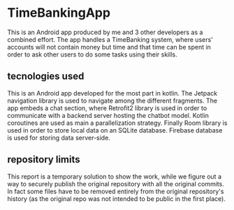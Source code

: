 # TimeBankingApp

This is an Android app produced by me and 3 other developers as a combined effort. The app handles a TimeBanking system, where users' accounts will not contain money but time and that time can be spent in order to ask other users to do some tasks using their skills.

## tecnologies used

This is an Android app developed for the most part in kotlin. The Jetpack navigation library is used to navigate among the different fragments. The app embeds a chat section, where Retrofit2 library is used in order to communicate with a backend server hosting the chatbot model. Kotlin coroutines are used as main a parallelization strategy. Finally Room library is used in order to store local data on an SQLite database.
Firebase database is used for storing data server-side.

## repository limits

This report is a temporary solution to show the work, while we figure out a way to securely publish the original repository with all the original commits. In fact some files have to be removed entirely from the original repository's history (as the original repo was not intended to be public in the first place).